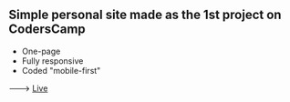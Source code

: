 ## Simple personal site made as the 1st project on CodersCamp

 - One-page
 - Fully responsive
 - Coded "mobile-first"

 ---> [Live](https://maciejkorolik.github.io/coderscamp_project1)